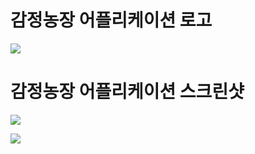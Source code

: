 # 감정농장 어플리케이션 로고
![](https://images.velog.io/images/ksh9409255/post/e39d78a2-36f0-44d2-b9b8-49e3c72a76d5/%EB%A1%9C%EA%B3%A0%EC%83%98%ED%94%8Cver1%201%20(6).png)

# 감정농장 어플리케이션 스크린샷
![](https://images.velog.io/images/ksh9409255/post/23e321c8-4fed-4422-b456-4b44ae326319/Group%2017%20(1)%201.png)

![](https://images.velog.io/images/ksh9409255/post/b837fe5e-a8b4-4dd2-8478-66ef0fa2bab3/Group%2021%201.png)
